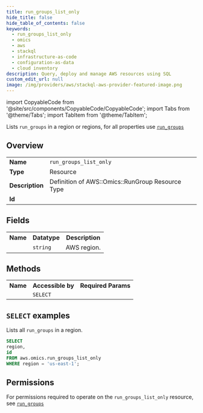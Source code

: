 ```yaml
---
title: run_groups_list_only
hide_title: false
hide_table_of_contents: false
keywords:
  - run_groups_list_only
  - omics
  - aws
  - stackql
  - infrastructure-as-code
  - configuration-as-data
  - cloud inventory
description: Query, deploy and manage AWS resources using SQL
custom_edit_url: null
image: /img/providers/aws/stackql-aws-provider-featured-image.png
---
```


import CopyableCode from '@site/src/components/CopyableCode/CopyableCode';
import Tabs from '@theme/Tabs';
import TabItem from '@theme/TabItem';

Lists <code>run_groups</code> in a region or regions, for all properties use <a href="/providers/aws/serviceName/run_groups/"><code>run_groups</code></a>

## Overview
<table><tbody>
<tr><td><b>Name</b></td><td><code>run_groups_list_only</code></td></tr>
<tr><td><b>Type</b></td><td>Resource</td></tr>
<tr><td><b>Description</b></td><td>Definition of AWS::Omics::RunGroup Resource Type</td></tr>
<tr><td><b>Id</b></td><td><CopyableCode code="aws.omics.run_groups_list_only" /></td></tr>
</tbody></table>

## Fields
<table><tbody><tr><th>Name</th><th>Datatype</th><th>Description</th></tr><tr><td><CopyableCode code="region" /></td><td><code>string</code></td><td>AWS region.</td></tr>
</tbody></table>

## Methods

<table><tbody>
  <tr>
    <th>Name</th>
    <th>Accessible by</th>
    <th>Required Params</th>
  </tr>
  <tr>
    <td><CopyableCode code="list_resources" /></td>
    <td><code>SELECT</code></td>
    <td><CopyableCode code="region" /></td>
  </tr>
</tbody></table>

## `SELECT` examples
Lists all <code>run_groups</code> in a region.
```sql
SELECT
region,
id
FROM aws.omics.run_groups_list_only
WHERE region = 'us-east-1';
```


## Permissions

For permissions required to operate on the <code>run_groups_list_only</code> resource, see <a href="/providers/aws/omics/run_groups/#permissions"><code>run_groups</code></a>

